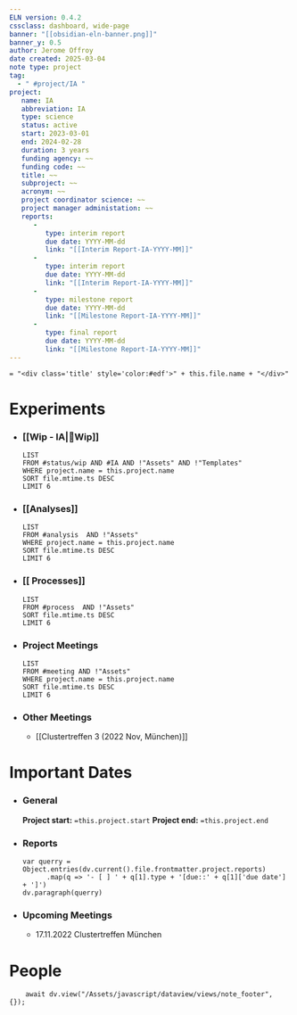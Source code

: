 ```yaml
---
ELN version: 0.4.2
cssclass: dashboard, wide-page
banner: "[[obsidian-eln-banner.png]]"
banner_y: 0.5
author: Jerome Offroy
date created: 2025-03-04
note type: project
tag:
  - " #project/IA "
project:
   name: IA
   abbreviation: IA
   type: science
   status: active
   start: 2023-03-01
   end: 2024-02-28
   duration: 3 years
   funding agency: ~~
   funding code: ~~
   title: ~~
   subproject: ~~
   acronym: ~~
   project coordinator science: ~~
   project manager administation: ~~
   reports:
      -
         type: interim report
         due date: YYYY-MM-dd
         link: "[[Interim Report-IA-YYYY-MM]]"
      -
         type: interim report
         due date: YYYY-MM-dd
         link: "[[Interim Report-IA-YYYY-MM]]"
      -
         type: milestone report
         due date: YYYY-MM-dd
         link: "[[Milestone Report-IA-YYYY-MM]]"
      -
         type: final report
         due date: YYYY-MM-dd
         link: "[[Milestone Report-IA-YYYY-MM]]"
---
```


`= "<div class='title' style='color:#edf'>" + this.file.name + "</div>"`

# Experiments

- ### [[Wip - IA|🚧Wip]]
  ```dataview
  LIST
  FROM #status/wip AND #IA AND !"Assets" AND !"Templates"
  WHERE project.name = this.project.name
  SORT file.mtime.ts DESC
  LIMIT 6
  ```

- ### [[Analyses]]
  ```dataview
  LIST
  FROM #analysis  AND !"Assets"
  WHERE project.name = this.project.name
  SORT file.mtime.ts DESC
  LIMIT 6
  ```

- ### [[ Processes]]
  ```dataview
  LIST
  FROM #process  AND !"Assets"
  SORT file.mtime.ts DESC
  LIMIT 6
  ```

- ### Project Meetings
  ```dataview
  LIST
  FROM #meeting AND !"Assets"
  WHERE project.name = this.project.name
  SORT file.mtime.ts DESC
  LIMIT 6
  ```

- ### Other Meetings
	- [[Clustertreffen 3 (2022 Nov, München)]]


# Important Dates

- ### General
	**Project start:** `=this.project.start`
	**Project end:** `=this.project.end`

- ### Reports
  ```dataviewjs
  var querry = Object.entries(dv.current().file.frontmatter.project.reports)
        .map(q => '- [ ] ' + q[1].type + '[due::' + q[1]['due date'] + ']')
  dv.paragraph(querry)
  ```

- ### Upcoming Meetings
	- 17.11.2022 Clustertreffen München

# People

```dataviewjs
    await dv.view("/Assets/javascript/dataview/views/note_footer", {});
```

